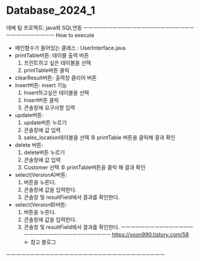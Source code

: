 # Database_2024_1
데베 팀 프로젝트: java와 SQL연동
ㅡㅡㅡㅡㅡㅡㅡㅡㅡㅡㅡㅡㅡㅡㅡㅡㅡㅡㅡㅡㅡㅡㅡㅡㅡㅡㅡㅡㅡㅡㅡㅡㅡ
How to execute
- 메인함수가 들어있는 클래스 : UserInterface.java 
- printTable버튼: 테이블 출력 버튼
	1. 프린트하고 싶은 테이블을 선택
	2. printTable버튼 클릭
- clearResult버튼: 출력창 클리어 버튼
- Insert버튼: insert 기능
	1. Insert하고싶은 테이블을 선택
	2. Insert버튼 클릭
	3. 콘솔창에 요구사항 입력
- update버튼: 
	1. update버튼 누르기
	2. 콘솔창에 값 입력
	3. sales_location테이블을 선택 후 printTable 버튼을 클릭해 결과 확인
- delete 버튼: 
	1. delete버튼 누르기
	2. 콘솔창에 값 입력
	3. Customer 선택 후 printTable버튼을 클릭 해 결과 확인
- select(VersionA)버튼:
	1. 버튼을 누른다.
	2. 콘솔창에 값을 입력한다.
	3. 콘솔창 및 resultField에서 결과를 확인한다.
- select(VersionB)버튼:
	1. 버튼을 누른다.
	2. 콘솔창에 값을 입력한다.
	3. 콘솔창 및 resultField에서 결과를 확인한다.
ㅡㅡㅡㅡㅡㅡㅡㅡㅡㅡㅡㅡㅡㅡㅡㅡㅡㅡㅡㅡㅡㅡㅡㅡㅡㅡㅡㅡㅡㅡㅡㅡㅡ
https://yoon990.tistory.com/58 <- 참고 블로그

ㅡㅡㅡㅡㅡㅡㅡㅡㅡㅡㅡㅡㅡㅡㅡㅡㅡㅡㅡㅡㅡㅡㅡㅡㅡㅡㅡㅡㅡㅡㅡㅡㅡ